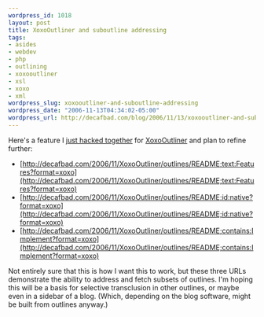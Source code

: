 ```yaml
--- 
wordpress_id: 1018
layout: post
title: XoxoOutliner and suboutline addressing
tags: 
- asides
- webdev
- php
- outlining
- xoxooutliner
- xsl
- xoxo
- xml
wordpress_slug: xoxooutliner-and-suboutline-addressing
wordpress_date: "2006-11-13T04:34:02-05:00"
wordpress_url: http://decafbad.com/blog/2006/11/13/xoxooutliner-and-suboutline-addressing
---
```

Here's a feature I [just hacked together][ha] for [XoxoOutliner][xo] and plan to refine further:

[ha]: http://decafbad.com/trac/changeset/776
[xo]: http://decafbad.com/trac/wiki/XoxoOutliner

* [http://decafbad.com/2006/11/XoxoOutliner/outlines/README;text:Features?format=xoxo](http://decafbad.com/2006/11/XoxoOutliner/outlines/README;text:Features?format=xoxo)
* [http://decafbad.com/2006/11/XoxoOutliner/outlines/README;id:native?format=xoxo](http://decafbad.com/2006/11/XoxoOutliner/outlines/README;id:native?format=xoxo)
* [http://decafbad.com/2006/11/XoxoOutliner/outlines/README;contains:Implement?format=xoxo](http://decafbad.com/2006/11/XoxoOutliner/outlines/README;contains:Implement?format=xoxo)

Not entirely sure that this is how I want this to work, but these three URLs demonstrate the ability to address and fetch subsets of outlines.  I'm hoping this will be a basis for selective transclusion in other outlines, or maybe even in a sidebar of a blog.  (Which, depending on the blog software, might be built from outlines anyway.)
